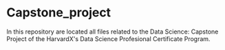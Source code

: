 # Capstone_project
In this repository are located all files related to the Data Science: Capstone Project of the HarvardX's Data Science Profesional Certificate Program.
